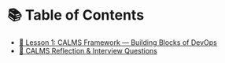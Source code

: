 # 📚 Table of Contents

- [📘 Lesson 1: CALMS Framework — Building Blocks of DevOps](engineering_management/1_CALMS.md)
- [🧠 CALMS Reflection & Interview Questions](engineering_management/1_CALMS_Q&A.md)
